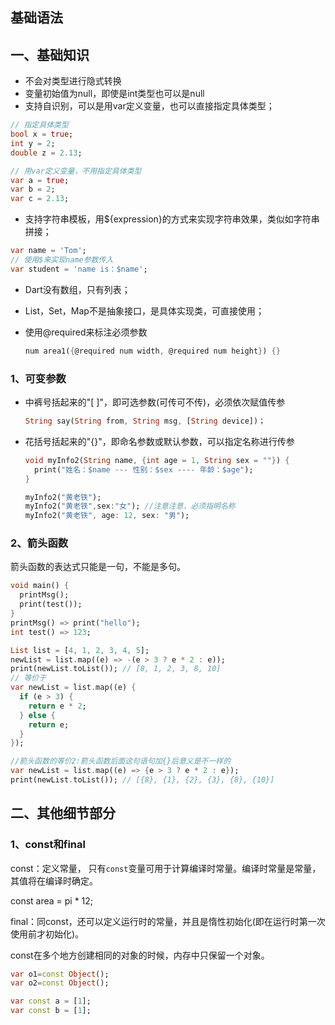 ## 基础语法

## 一、基础知识

- 不会对类型进行隐式转换
- 变量初始值为null，即使是int类型也可以是null
- 支持自识别，可以是用var定义变量，也可以直接指定具体类型；

```dart
// 指定具体类型
bool x = true; 
int y = 2; 
double z = 2.13; 

// 用var定义变量，不用指定具体类型
var a = true; 
var b = 2; 
var c = 2.13;
```

- 支持字符串模板，用${expression}的方式来实现字符串效果，类似如字符串拼接；

```dart
var name = 'Tom'; 
// 使用$来实现name参数传入 
var student = 'name is：$name';
```

- Dart没有数组，只有列表；
- List，Set，Map不是抽象接口，是具体实现类，可直接使用；

- 使用@required来标注必须参数

  ```dart
  num area1({@required num width, @required num height}) {}
  ```

### 1、可变参数

- 中裤号括起来的"[ ]"，即可选参数(可传可不传)，必须依次赋值传参

  ```dart
  String say(String from, String msg, [String device])；
  ```

- 花括号括起来的"{}"，即命名参数或默认参数，可以指定名称进行传参

  ```dart
  void myInfo2(String name, {int age = 1, String sex = ""}) {
    print("姓名：$name --- 性别：$sex ---- 年龄：$age");
  }
  
  myInfo2("黄老铁");
  myInfo2("黄老铁",sex:"女"); //注意注意，必须指明名称
  myInfo2("黄老铁", age: 12, sex: "男");
  ```

### 2、箭头函数

箭头函数的表达式只能是一句，不能是多句。

```dart
void main() {
  printMsg();
  print(test());
}
printMsg() => print("hello");
int test() => 123; 

List list = [4, 1, 2, 3, 4, 5];
newList = list.map((e) => -(e > 3 ? e * 2 : e));
print(newList.toList()); // [8, 1, 2, 3, 8, 10]
// 等价于
var newList = list.map((e) {
  if (e > 3) {
    return e * 2;
  } else {
    return e;
  }
});

//箭头函数的等价2:箭头函数后面这句语句加{}后意义是不一样的
var newList = list.map((e) => {e > 3 ? e * 2 : e});
print(newList.toList()); // [{8}, {1}, {2}, {3}, {8}, {10}]
```



## 二、其他细节部分

### 1、const和final

const：定义常量， 只有`const`变量可用于计算编译时常量。编译时常量是常量，其值将在编译时确定。

const area = pi  * 12;  

final：同const，还可以定义运行时的常量，并且是惰性初始化(即在运行时第一次使用前才初始化)。

const在多个地方创建相同的对象的时候，内存中只保留一个对象。

```dart
var o1=const Object();
var o2=const Object();

var const a = [1];
var const b = [1];
```

